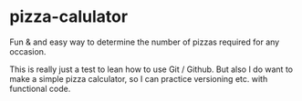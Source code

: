 # pizza-calulator
Fun &amp; and easy way to determine the number of pizzas required for any occasion.

This is really just a test to lean how to use Git / Github. But also I do want to make a simple pizza calculator, so I can practice versioning etc. with functional code.
